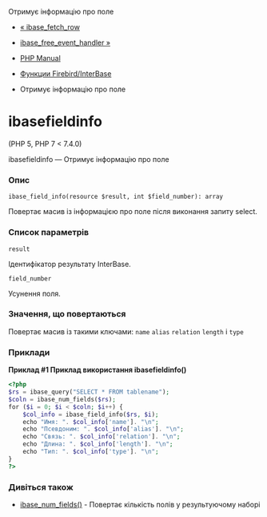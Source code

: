 Отримує інформацію про поле

-   [« ibase\_fetch\_row](function.ibase-fetch-row.html)
    
-   [ibase\_free\_event\_handler »](function.ibase-free-event-handler.html)
    
-   [PHP Manual](index.html)
    
-   [Функции Firebird/InterBase](ref.ibase.html)
    
-   Отримує інформацію про поле
    

# ibasefieldinfo

(PHP 5, PHP 7 < 7.4.0)

ibasefieldinfo — Отримує інформацію про поле

### Опис

```methodsynopsis
ibase_field_info(resource $result, int $field_number): array
```

Повертає масив із інформацією про поле після виконання запиту select.

### Список параметрів

`result`

Ідентифікатор результату InterBase.

`field_number`

Усунення поля.

### Значення, що повертаються

Повертає масив із такими ключами: `name` `alias` `relation` `length` і `type`

### Приклади

**Приклад #1 Приклад використання **ibasefieldinfo()****

```php
<?php
$rs = ibase_query("SELECT * FROM tablename");
$coln = ibase_num_fields($rs);
for ($i = 0; $i < $coln; $i++) {
    $col_info = ibase_field_info($rs, $i);
    echo "Имя: ". $col_info['name']. "\n";
    echo "Псевдоним: ". $col_info['alias']. "\n";
    echo "Связь: ". $col_info['relation']. "\n";
    echo "Длина: ". $col_info['length']. "\n";
    echo "Тип: ". $col_info['type']. "\n";
}
?>
```

### Дивіться також

-   [ibase\_num\_fields()](function.ibase-num-fields.html) - Повертає кількість полів у результуючому наборі